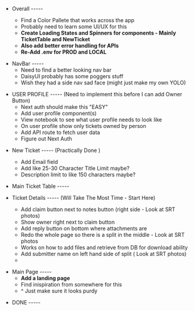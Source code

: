 - Overall -----

  - Find a Color Pallete that works across the app
  - Probably need to learn some UI/UX for this
  - **Create Loading States and Spinners for components - Mainly TicketTable and NewTicket**
  - **Also add better error handling for APIs**
  - **Re-Add .env for PROD and LOCAL**

* NavBar -----
  - Need to find a better looking nav bar
  - DaisyUI probably has some poggers stuff
  - Wish they had a side nav sad face (might just make my own YOLO)

- USER PROFILE ----- (Need to implement this before I can add Owner Button)
  - Next auth should make this "EASY"
  - Add user profile component(s)
  - View notebook to see what user profile needs to look like
  - On user profile show only tickets owned by person
  - Add API route to fetch user data
  - Figure out Next Auth

* New Ticket ----- (Practically Done )

  - Add Email field
  - Add like 25-30 Character Title Limit maybe?
  - Description limit to like 150 characters maybe?

* Main Ticket Table -----

* Ticket Details ----- (Will Take The Most Time - Start Here)

  - Add claim button next to notes button (right side - Look at SRT photos)
  - Show owner right next to claim button
  - Add reply button on bottom where attachments are
  - Redo the whole page so there is a split in the middle - Look at SRT photos
  - Works on how to add files and retrieve from DB for download ability
  - Add submitter name on left hand side of split ( Look at SRT photos)
  -

- Main Page -----
  - **Add a landing page**
  - Find inispiration from somewhere for this
  - ^ Just make sure it looks purdy

* DONE -----

<!-- - Add ticket details component(s) - check whiteboard/notebook for layout -->
<!-- - Add API route for notes based off ticketId -->
<!-- * Add New Job/ Ticket Button above table on main page -->
<!-- * Fetch Owner , Title, Tier, Ticket ID Only -->
<!-- * Add API to fetch ticket data -->
  <!-- * Add new ticket component(s) -->
  <!-- * Add API route for adding new ticket -->
  <!-- - View notebook on how new ticket form should look -->
  <!-- - Add Tier Dropdown - Tier C, Tier B, Tier A -->
  <!-- - Figure out of how attach files -->
  <!-- * Setup submitFormHandler with the new ticket API -->
  <!-- - Style New Job Button -->
  <!-- - Create .env file for URLS -->
